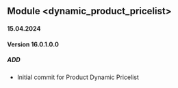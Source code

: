 ## Module <dynamic_product_pricelist>

#### 15.04.2024
#### Version 16.0.1.0.0
##### ADD
- Initial commit for Product Dynamic Pricelist
